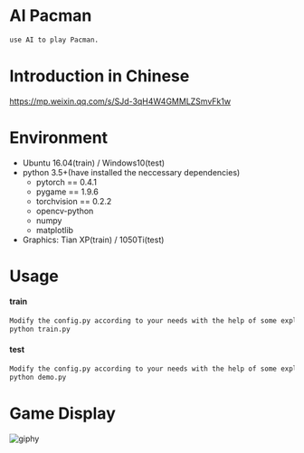 # AI Pacman
```sh
use AI to play Pacman.
```

# Introduction in Chinese
https://mp.weixin.qq.com/s/SJd-3qH4W4GMMLZSmvFk1w

# Environment
- Ubuntu 16.04(train) / Windows10(test)
- python 3.5+(have installed the neccessary dependencies)
	- pytorch == 0.4.1
	- pygame == 1.9.6
	- torchvision == 0.2.2
	- opencv-python
	- numpy
	- matplotlib
- Graphics: Tian XP(train) / 1050Ti(test)

# Usage
#### train
```sh
Modify the config.py according to your needs with the help of some explanations in config.py, then run:
python train.py
```
#### test
```sh
Modify the config.py according to your needs with the help of some explanations in config.py, then run:
python demo.py
```

# Game Display
![giphy](demonstration/running.gif)